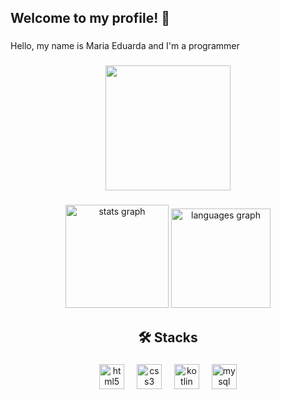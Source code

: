 <h2 align="left">Welcome to my profile! 👋</h2>

###

<p align="left">Hello, my name is Maria Eduarda and I'm a programmer</p>

###

<div align="center">
  <img height="200" src="https://i.pinimg.com/originals/eb/e9/a3/ebe9a369e82792ace87cfd961c33b032.gif"  />
</div>

###

<div align="center">
  <img src="https://github-readme-stats.vercel.app/api?username=mari0pereira&hide_title=false&hide_rank=false&show_icons=true&include_all_commits=true&count_private=true&disable_animations=false&theme=kacho_ga&locale=en&hide_border=true&order=1" height="165" alt="stats graph"  />
  <img src="https://github-readme-stats.vercel.app/api/top-langs?username=mari0pereira&locale=en&hide_title=false&layout=compact&card_width=320&langs_count=10&theme=kacho_ga&hide_border=true&order=2" height="159" alt="languages graph"  />
</div>

###

<h2 align="center">🛠 Stacks</h2>

###

<div align="center">
  <img src="https://cdn.jsdelivr.net/gh/devicons/devicon/icons/html5/html5-original.svg" height="40" alt="html5 logo"  />
  <img width="12" />
  <img src="https://cdn.jsdelivr.net/gh/devicons/devicon/icons/css3/css3-original.svg" height="40" alt="css3 logo"  />
  <img width="12" />
  <img src="https://cdn.jsdelivr.net/gh/devicons/devicon/icons/kotlin/kotlin-original.svg" height="40" alt="kotlin logo"  />
  <img width="12" />
  <img src="https://cdn.jsdelivr.net/gh/devicons/devicon/icons/mysql/mysql-original.svg" height="40" alt="mysql logo"  />
</div>

###

